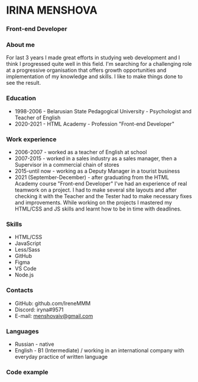 # IRINA MENSHOVA
### Front-end Developer

### About me
For last 3 years I made great efforts in studying web development and I think I progressed quite well in this field.
I'm searching for a challenging role at a progressive organisation that offers growth opportunities and implementation of my knowledge and skills.
I like to make things done to see the result. 

### Education

+ 1998-2006 - Belarusian State Pedagogical University - Psychologist and Teacher of English
+ 2020-2021 - HTML Academy - Profession "Front-end Developer"

### Work experience
+ 2006-2007 - worked as a teacher of English at school
+ 2007-2015 - worked in a sales industry as a sales manager, then a Supervisor in a commercial chain of stores
+ 2015-until now - working as a Deputy Manager in a tourist business
+ 2021 (September-December) - after graduating from the HTML Academy course "Front-end  Developer" I've had an experience of real teamwork on a project. I had to make several site layouts and after checking it with the Teacher and the Tester had to make necessary fixes and improvements. While working on the projects I mastered my HTML/CSS and JS skills and learnt how to be in time with deadlines.

### Skills

* HTML/CSS
* JavaScript
* Less/Sass
* GitHub
* Figma
* VS Code
* Node.js


### Contacts
* GitHub: github.com/IreneMMM
* Discord: iryna#9571
* E-mail: menshovaiv@gmail.com

### Languages
+ Russian - native
+ English - B1 (Intermediate) / working in an international company with everyday practice of written language


### Code example
